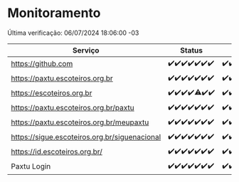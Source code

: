 # Monitoramento

Última verificação: 06/07/2024 18:06:00 -03

|Serviço|Status|Últimas 24h|
|---|---|---|
|https://github.com|<span title="2024-06-29: OK=24">✔️</span><span title="2024-06-30: OK=24">✔️</span><span title="2024-07-01: OK=23">✔️</span><span title="2024-07-02: OK=24">✔️</span><span title="2024-07-03: OK=24">✔️</span><span title="2024-07-04: OK=24">✔️</span><span title="2024-07-05: OK=21">✔️</span>|<span title="05/07/2024 18:07:00 -03 : 200">✔️</span><span title="05/07/2024 19:07:00 -03 : 200">✔️</span><span title="05/07/2024 20:07:00 -03 : 200">✔️</span><span title="05/07/2024 21:32:00 -03 : 200">✔️</span><span title="05/07/2024 22:51:00 -03 : 200">✔️</span><span title="05/07/2024 23:23:00 -03 : 200">✔️</span><span title="06/07/2024 00:08:00 -03 : 200">✔️</span><span title="06/07/2024 01:08:00 -03 : 200">✔️</span><span title="06/07/2024 02:07:00 -03 : 200">✔️</span><span title="06/07/2024 03:09:00 -03 : 200">✔️</span><span title="06/07/2024 04:06:00 -03 : 200">✔️</span><span title="06/07/2024 05:10:00 -03 : 200">✔️</span><span title="06/07/2024 06:08:00 -03 : 200">✔️</span><span title="06/07/2024 07:06:00 -03 : 200">✔️</span><span title="06/07/2024 08:06:00 -03 : 200">✔️</span><span title="06/07/2024 09:11:00 -03 : 200">✔️</span><span title="06/07/2024 10:07:00 -03 : 200">✔️</span><span title="06/07/2024 11:04:00 -03 : 200">✔️</span><span title="06/07/2024 12:07:00 -03 : 200">✔️</span><span title="06/07/2024 13:07:00 -03 : 200">✔️</span><span title="06/07/2024 14:04:00 -03 : 200">✔️</span><span title="06/07/2024 15:08:00 -03 : 200">✔️</span><span title="06/07/2024 16:03:00 -03 : 200">✔️</span><span title="06/07/2024 17:07:00 -03 : 200">✔️</span><span title="06/07/2024 18:06:00 -03 : 200">✔️</span>|
|https://paxtu.escoteiros.org.br|<span title="2024-06-29: OK=24">✔️</span><span title="2024-06-30: OK=24">✔️</span><span title="2024-07-01: OK=23">✔️</span><span title="2024-07-02: OK=24">✔️</span><span title="2024-07-03: OK=24">✔️</span><span title="2024-07-04: OK=24">✔️</span><span title="2024-07-05: OK=21">✔️</span>|<span title="05/07/2024 18:07:00 -03 : 200">✔️</span><span title="05/07/2024 19:07:00 -03 : 200">✔️</span><span title="05/07/2024 20:07:00 -03 : 200">✔️</span><span title="05/07/2024 21:32:00 -03 : 200">✔️</span><span title="05/07/2024 22:51:00 -03 : 200">✔️</span><span title="05/07/2024 23:23:00 -03 : 200">✔️</span><span title="06/07/2024 00:08:00 -03 : 200">✔️</span><span title="06/07/2024 01:08:00 -03 : 200">✔️</span><span title="06/07/2024 02:07:00 -03 : 200">✔️</span><span title="06/07/2024 03:09:00 -03 : 200">✔️</span><span title="06/07/2024 04:06:00 -03 : 200">✔️</span><span title="06/07/2024 05:10:00 -03 : 200">✔️</span><span title="06/07/2024 06:08:00 -03 : 200">✔️</span><span title="06/07/2024 07:06:00 -03 : 200">✔️</span><span title="06/07/2024 08:06:00 -03 : 200">✔️</span><span title="06/07/2024 09:11:00 -03 : 200">✔️</span><span title="06/07/2024 10:07:00 -03 : 200">✔️</span><span title="06/07/2024 11:04:00 -03 : 200">✔️</span><span title="06/07/2024 12:07:00 -03 : 200">✔️</span><span title="06/07/2024 13:07:00 -03 : 200">✔️</span><span title="06/07/2024 14:04:00 -03 : 200">✔️</span><span title="06/07/2024 15:08:00 -03 : 200">✔️</span><span title="06/07/2024 16:03:00 -03 : 200">✔️</span><span title="06/07/2024 17:07:00 -03 : 200">✔️</span><span title="06/07/2024 18:06:00 -03 : 200">✔️</span>|
|https://escoteiros.org.br|<span title="2024-06-29: OK=24">✔️</span><span title="2024-06-30: OK=24">✔️</span><span title="2024-07-01: OK=23">✔️</span><span title="2024-07-02: OK=24">✔️</span><span title="2024-07-03: OK=23, Falhas=1">⚠️</span><span title="2024-07-04: OK=24">✔️</span><span title="2024-07-05: OK=21">✔️</span>|<span title="05/07/2024 18:07:00 -03 : 200">✔️</span><span title="05/07/2024 19:07:00 -03 : 200">✔️</span><span title="05/07/2024 20:07:00 -03 : 200">✔️</span><span title="05/07/2024 21:32:00 -03 : 200">✔️</span><span title="05/07/2024 22:51:00 -03 : 200">✔️</span><span title="05/07/2024 23:23:00 -03 : 200">✔️</span><span title="06/07/2024 00:08:00 -03 : 200">✔️</span><span title="06/07/2024 01:08:00 -03 : 200">✔️</span><span title="06/07/2024 02:07:00 -03 : 200">✔️</span><span title="06/07/2024 03:09:00 -03 : 200">✔️</span><span title="06/07/2024 04:06:00 -03 : 200">✔️</span><span title="06/07/2024 05:10:00 -03 : 200">✔️</span><span title="06/07/2024 06:08:00 -03 : 200">✔️</span><span title="06/07/2024 07:06:00 -03 : 200">✔️</span><span title="06/07/2024 08:06:00 -03 : 200">✔️</span><span title="06/07/2024 09:11:00 -03 : 200">✔️</span><span title="06/07/2024 10:07:00 -03 : 200">✔️</span><span title="06/07/2024 11:04:00 -03 : 200">✔️</span><span title="06/07/2024 12:07:00 -03 : 200">✔️</span><span title="06/07/2024 13:07:00 -03 : 200">✔️</span><span title="06/07/2024 14:04:00 -03 : 200">✔️</span><span title="06/07/2024 15:08:00 -03 : 200">✔️</span><span title="06/07/2024 16:03:00 -03 : 200">✔️</span><span title="06/07/2024 17:07:00 -03 : 200">✔️</span><span title="06/07/2024 18:06:00 -03 : 200">✔️</span>|
|https://paxtu.escoteiros.org.br/paxtu|<span title="2024-06-29: OK=24">✔️</span><span title="2024-06-30: OK=24">✔️</span><span title="2024-07-01: OK=23">✔️</span><span title="2024-07-02: OK=24">✔️</span><span title="2024-07-03: OK=24">✔️</span><span title="2024-07-04: OK=24">✔️</span><span title="2024-07-05: OK=21">✔️</span>|<span title="05/07/2024 18:07:00 -03 : 200">✔️</span><span title="05/07/2024 19:07:00 -03 : 200">✔️</span><span title="05/07/2024 20:07:00 -03 : 200">✔️</span><span title="05/07/2024 21:32:00 -03 : 200">✔️</span><span title="05/07/2024 22:51:00 -03 : 200">✔️</span><span title="05/07/2024 23:23:00 -03 : 200">✔️</span><span title="06/07/2024 00:08:00 -03 : 200">✔️</span><span title="06/07/2024 01:08:00 -03 : 200">✔️</span><span title="06/07/2024 02:07:00 -03 : 200">✔️</span><span title="06/07/2024 03:09:00 -03 : 200">✔️</span><span title="06/07/2024 04:06:00 -03 : 200">✔️</span><span title="06/07/2024 05:10:00 -03 : 200">✔️</span><span title="06/07/2024 06:08:00 -03 : 200">✔️</span><span title="06/07/2024 07:07:00 -03 : 200">✔️</span><span title="06/07/2024 08:06:00 -03 : 200">✔️</span><span title="06/07/2024 09:11:00 -03 : 200">✔️</span><span title="06/07/2024 10:07:00 -03 : 200">✔️</span><span title="06/07/2024 11:04:00 -03 : 200">✔️</span><span title="06/07/2024 12:07:00 -03 : 200">✔️</span><span title="06/07/2024 13:07:00 -03 : 200">✔️</span><span title="06/07/2024 14:04:00 -03 : 200">✔️</span><span title="06/07/2024 15:08:00 -03 : 200">✔️</span><span title="06/07/2024 16:03:00 -03 : 200">✔️</span><span title="06/07/2024 17:07:00 -03 : 200">✔️</span><span title="06/07/2024 18:06:00 -03 : 200">✔️</span>|
|https://paxtu.escoteiros.org.br/meupaxtu|<span title="2024-06-29: OK=24">✔️</span><span title="2024-06-30: OK=24">✔️</span><span title="2024-07-01: OK=23">✔️</span><span title="2024-07-02: OK=24">✔️</span><span title="2024-07-03: OK=24">✔️</span><span title="2024-07-04: OK=24">✔️</span><span title="2024-07-05: OK=21">✔️</span>|<span title="05/07/2024 18:07:00 -03 : 200">✔️</span><span title="05/07/2024 19:07:00 -03 : 200">✔️</span><span title="05/07/2024 20:07:00 -03 : 200">✔️</span><span title="05/07/2024 21:32:00 -03 : 200">✔️</span><span title="05/07/2024 22:51:00 -03 : 200">✔️</span><span title="05/07/2024 23:23:00 -03 : 200">✔️</span><span title="06/07/2024 00:08:00 -03 : 200">✔️</span><span title="06/07/2024 01:08:00 -03 : 200">✔️</span><span title="06/07/2024 02:07:00 -03 : 200">✔️</span><span title="06/07/2024 03:09:00 -03 : 200">✔️</span><span title="06/07/2024 04:06:00 -03 : 200">✔️</span><span title="06/07/2024 05:10:00 -03 : 200">✔️</span><span title="06/07/2024 06:08:00 -03 : 200">✔️</span><span title="06/07/2024 07:07:00 -03 : 200">✔️</span><span title="06/07/2024 08:06:00 -03 : 200">✔️</span><span title="06/07/2024 09:11:00 -03 : 200">✔️</span><span title="06/07/2024 10:07:00 -03 : 200">✔️</span><span title="06/07/2024 11:04:00 -03 : 200">✔️</span><span title="06/07/2024 12:07:00 -03 : 200">✔️</span><span title="06/07/2024 13:07:00 -03 : 200">✔️</span><span title="06/07/2024 14:04:00 -03 : 200">✔️</span><span title="06/07/2024 15:08:00 -03 : 200">✔️</span><span title="06/07/2024 16:03:00 -03 : 200">✔️</span><span title="06/07/2024 17:07:00 -03 : 200">✔️</span><span title="06/07/2024 18:06:00 -03 : 200">✔️</span>|
|https://sigue.escoteiros.org.br/siguenacional|<span title="2024-06-29: OK=24">✔️</span><span title="2024-06-30: OK=24">✔️</span><span title="2024-07-01: OK=23">✔️</span><span title="2024-07-02: OK=24">✔️</span><span title="2024-07-03: OK=24">✔️</span><span title="2024-07-04: OK=24">✔️</span><span title="2024-07-05: OK=21">✔️</span>|<span title="05/07/2024 18:07:00 -03 : 200">✔️</span><span title="05/07/2024 19:07:00 -03 : 200">✔️</span><span title="05/07/2024 20:07:00 -03 : 200">✔️</span><span title="05/07/2024 21:32:00 -03 : 200">✔️</span><span title="05/07/2024 22:51:00 -03 : 200">✔️</span><span title="05/07/2024 23:23:00 -03 : 200">✔️</span><span title="06/07/2024 00:08:00 -03 : 200">✔️</span><span title="06/07/2024 01:08:00 -03 : 200">✔️</span><span title="06/07/2024 02:07:00 -03 : 200">✔️</span><span title="06/07/2024 03:09:00 -03 : 200">✔️</span><span title="06/07/2024 04:06:00 -03 : 200">✔️</span><span title="06/07/2024 05:10:00 -03 : 200">✔️</span><span title="06/07/2024 06:08:00 -03 : 200">✔️</span><span title="06/07/2024 07:07:00 -03 : 200">✔️</span><span title="06/07/2024 08:06:00 -03 : 200">✔️</span><span title="06/07/2024 09:11:00 -03 : 200">✔️</span><span title="06/07/2024 10:07:00 -03 : 200">✔️</span><span title="06/07/2024 11:04:00 -03 : 200">✔️</span><span title="06/07/2024 12:07:00 -03 : 200">✔️</span><span title="06/07/2024 13:07:00 -03 : 200">✔️</span><span title="06/07/2024 14:04:00 -03 : 200">✔️</span><span title="06/07/2024 15:08:00 -03 : 200">✔️</span><span title="06/07/2024 16:03:00 -03 : 200">✔️</span><span title="06/07/2024 17:07:00 -03 : 200">✔️</span><span title="06/07/2024 18:06:00 -03 : 200">✔️</span>|
|https://id.escoteiros.org.br/|<span title="2024-06-29: OK=24">✔️</span><span title="2024-06-30: OK=24">✔️</span><span title="2024-07-01: OK=23">✔️</span><span title="2024-07-02: OK=24">✔️</span><span title="2024-07-03: OK=24">✔️</span><span title="2024-07-04: OK=24">✔️</span><span title="2024-07-05: OK=21">✔️</span>|<span title="05/07/2024 18:07:00 -03 : 200">✔️</span><span title="05/07/2024 19:07:00 -03 : 200">✔️</span><span title="05/07/2024 20:07:00 -03 : 200">✔️</span><span title="05/07/2024 21:32:00 -03 : 200">✔️</span><span title="05/07/2024 22:51:00 -03 : 200">✔️</span><span title="05/07/2024 23:23:00 -03 : 200">✔️</span><span title="06/07/2024 00:08:00 -03 : 200">✔️</span><span title="06/07/2024 01:08:00 -03 : 200">✔️</span><span title="06/07/2024 02:07:00 -03 : 200">✔️</span><span title="06/07/2024 03:09:00 -03 : 200">✔️</span><span title="06/07/2024 04:06:00 -03 : 200">✔️</span><span title="06/07/2024 05:10:00 -03 : 200">✔️</span><span title="06/07/2024 06:08:00 -03 : 200">✔️</span><span title="06/07/2024 07:07:00 -03 : 200">✔️</span><span title="06/07/2024 08:06:00 -03 : 200">✔️</span><span title="06/07/2024 09:11:00 -03 : 200">✔️</span><span title="06/07/2024 10:07:00 -03 : 200">✔️</span><span title="06/07/2024 11:04:00 -03 : 200">✔️</span><span title="06/07/2024 12:07:00 -03 : 200">✔️</span><span title="06/07/2024 13:07:00 -03 : 200">✔️</span><span title="06/07/2024 14:04:00 -03 : 200">✔️</span><span title="06/07/2024 15:08:00 -03 : 200">✔️</span><span title="06/07/2024 16:03:00 -03 : 200">✔️</span><span title="06/07/2024 17:07:00 -03 : 200">✔️</span><span title="06/07/2024 18:06:00 -03 : 200">✔️</span>|
|Paxtu Login|<span title="2024-06-29: OK=24">✔️</span><span title="2024-06-30: OK=24">✔️</span><span title="2024-07-01: OK=23">✔️</span><span title="2024-07-02: OK=24">✔️</span><span title="2024-07-03: OK=24">✔️</span><span title="2024-07-04: OK=24">✔️</span><span title="2024-07-05: OK=21">✔️</span>|<span title="05/07/2024 18:07:00 -03 : 200">✔️</span><span title="05/07/2024 19:07:00 -03 : 200">✔️</span><span title="05/07/2024 20:07:00 -03 : 200">✔️</span><span title="05/07/2024 21:32:00 -03 : 200">✔️</span><span title="05/07/2024 22:51:00 -03 : 200">✔️</span><span title="05/07/2024 23:23:00 -03 : 200">✔️</span><span title="06/07/2024 00:08:00 -03 : 200">✔️</span><span title="06/07/2024 01:08:00 -03 : 200">✔️</span><span title="06/07/2024 02:07:00 -03 : 200">✔️</span><span title="06/07/2024 03:09:00 -03 : 200">✔️</span><span title="06/07/2024 04:06:00 -03 : 200">✔️</span><span title="06/07/2024 05:10:00 -03 : 200">✔️</span><span title="06/07/2024 06:08:00 -03 : 200">✔️</span><span title="06/07/2024 07:07:00 -03 : 200">✔️</span><span title="06/07/2024 08:06:00 -03 : 200">✔️</span><span title="06/07/2024 09:11:00 -03 : 200">✔️</span><span title="06/07/2024 10:07:00 -03 : 200">✔️</span><span title="06/07/2024 11:04:00 -03 : 200">✔️</span><span title="06/07/2024 12:07:00 -03 : 200">✔️</span><span title="06/07/2024 13:07:00 -03 : 200">✔️</span><span title="06/07/2024 14:04:00 -03 : 200">✔️</span><span title="06/07/2024 15:08:00 -03 : 200">✔️</span><span title="06/07/2024 16:03:00 -03 : 200">✔️</span><span title="06/07/2024 17:07:00 -03 : 200">✔️</span><span title="06/07/2024 18:06:00 -03 : 200">✔️</span>|
